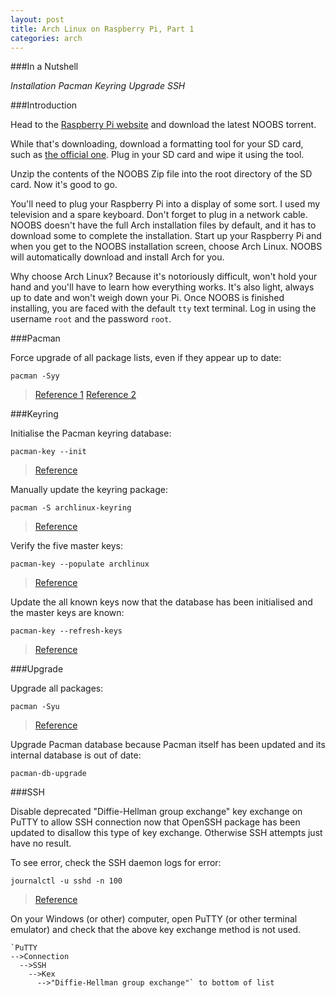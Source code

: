 ```yaml
---
layout: post
title: Arch Linux on Raspberry Pi, Part 1
categories: arch
---
```


###In a Nutshell

_Installation_
_Pacman_
_Keyring_
_Upgrade_
_SSH_

###Introduction

Head to the [Raspberry Pi website](http://www.raspberrypi.org/downloads/) and download the latest NOOBS torrent.

While that's downloading, download a formatting tool for your SD card, such as [the official one](https://www.sdcard.org/downloads/formatter_4/). Plug in your SD card and wipe it using the tool.

Unzip the contents of the NOOBS Zip file into the root directory of the SD card. Now it's good to go.

You'll need to plug your Raspberry Pi into a display of some sort. I used my television and a spare keyboard. Don't forget to plug in a network cable. NOOBS doesn't have the full Arch installation files by default, and it has to download some to complete the installation. Start up your Raspberry Pi and when you get to the NOOBS installation screen, choose Arch Linux. NOOBS will automatically download and install Arch for you.

Why choose Arch Linux? Because it's notoriously difficult, won't hold your hand and you'll have to learn how everything works. It's also light, always up to date and won't weigh down your Pi. Once NOOBS is finished installing, you are faced with the default `tty` text terminal. Log in using the username `root` and the password `root`.

###Pacman

Force upgrade of all package lists, even if they appear up to date:

  `pacman -Syy`
>[Reference 1](https://wiki.archlinux.org/index.php/Pacman#Packages_cannot_be_retrieved_on_installation)
>[Reference 2](https://bbs.archlinux.org/viewtopic.php?pid=1403731#p1403731)

###Keyring

Initialise the Pacman keyring database:

  `pacman-key --init`
>[Reference]( https://wiki.archlinux.org/index.php/Pacman/Package_signing#Initializing_the_keyring)

Manually update the keyring package:

  `pacman -S archlinux-keyring`
>[Reference](  https://wiki.archlinux.org/index.php/pacman#Signature_from_.22User_.3Cemail.40gmail.com.3E.22_is_unknown_trust.2C_installation_failed)

Verify the five  master keys:

  `pacman-key --populate archlinux`
>[Reference](https://wiki.archlinux.org/index.php/Pacman/Package_signing#Verifying_the_five_master_keys)

Update the all known keys now that the database has been initialised and the master keys are known:

  `pacman-key --refresh-keys`
>[Reference](https://wiki.archlinux.org/index.php/pacman#Signature_from_.22User_.3Cemail.40gmail.com.3E.22_is_unknown_trust.2C_installation_failed)

###Upgrade

Upgrade all packages:

  `pacman -Syu`
>[Reference](https://wiki.archlinux.org/index.php/Pacman#Upgrading_packages)

Upgrade Pacman database because Pacman itself has been updated and its internal database is out of date:

  `pacman-db-upgrade`

###SSH

Disable deprecated "Diffie-Hellman group exchange" key exchange on PuTTY to allow SSH connection now that OpenSSH package has been updated to disallow this type of key exchange. Otherwise SSH attempts just have no result.

To see error, check the SSH daemon logs for error:

  `journalctl -u sshd -n 100`
> [Reference](https://blog.nytsoi.net/2015/07/13/putty-kex-error)

On your Windows (or other) computer, open PuTTY (or other terminal emulator) and check that the above key exchange method is not used.

    `PuTTY
    -->Connection
      -->SSH
        -->Kex
          -->"Diffie-Hellman group exchange"` to bottom of list
